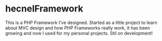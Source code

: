 hecnelFramework
===============

This is a PHP Framework I've designed. Started as a little project to learn about MVC design and how PHP Frameworks really work, it has been growing and now I used for my personal projects. Stil on development!
